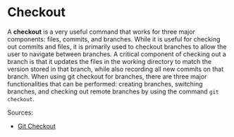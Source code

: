 # Checkout

A **checkout** is a very useful command that works for three major components: files, commits, and branches. While it is useful for checking out commits and files, it is primarily used to checkout branches to allow the user to navigate between branches. A critical component of checking out a branch is that it updates the files in the working directory to match the version stored in that branch, while also recording all new commits on that branch. When using git checkout for branches, there are three major functionalities that can be performed: creating branches, switching branches, and checking out remote branches by using the command `git checkout`. 


Sources:
* [Git Checkout](https://www.educba.com/git-checkout/)